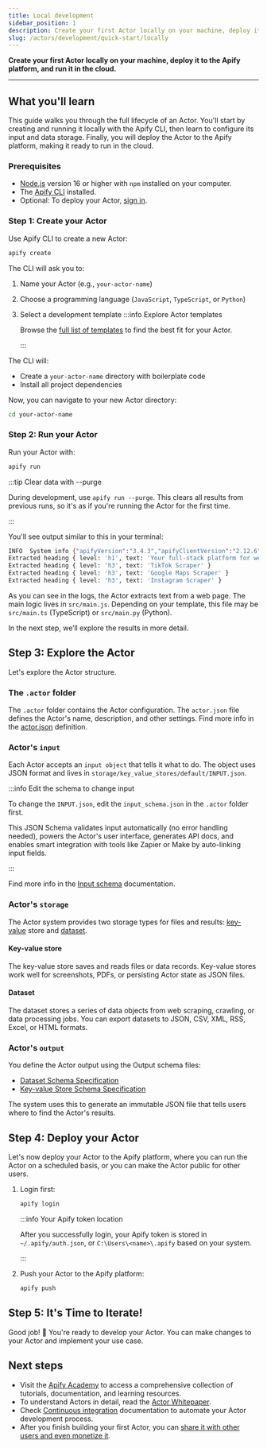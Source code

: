 ```yaml
---
title: Local development
sidebar_position: 1
description: Create your first Actor locally on your machine, deploy it to the Apify platform, and run it in the cloud.
slug: /actors/development/quick-start/locally
---
```


**Create your first Actor locally on your machine, deploy it to the Apify platform, and run it in the cloud.**

---

## What you'll learn

This guide walks you through the full lifecycle of an Actor. You'll start by creating and running it locally with the Apify CLI, then learn to configure its input and data storage. Finally, you will deploy the Actor to the Apify platform, making it ready to run in the cloud.

### Prerequisites

- [Node.js](https://nodejs.org/en/) version 16 or higher with `npm` installed on your computer.
- The [Apify CLI](/cli/docs/installation) installed.
- Optional: To deploy your Actor, [sign in](https://console.apify.com/sign-in).

### Step 1: Create your Actor

Use Apify CLI to create a new Actor:

```bash
apify create
```

The CLI will ask you to:

1. Name your Actor (e.g., `your-actor-name`)
2. Choose a programming language (`JavaScript`, `TypeScript`, or `Python`)
3. Select a development template
   :::info Explore Actor templates

   Browse the [full list of templates](https://apify.com/templates) to find the best fit for your Actor.

   :::

The CLI will:

- Create a `your-actor-name` directory with boilerplate code
- Install all project dependencies

Now, you can navigate to your new Actor directory:

```bash
cd your-actor-name
```

### Step 2: Run your Actor

Run your Actor with:

```bash
apify run
```

:::tip Clear data with --purge

During development, use `apify run --purge`. This clears all results from previous runs, so it's as if you're running the Actor for the first time.

:::

You'll see output similar to this in your terminal:

```bash
INFO  System info {"apifyVersion":"3.4.3","apifyClientVersion":"2.12.6","crawleeVersion":"3.13.10","osType":"Darwin","nodeVersion":"v22.17.0"}
Extracted heading { level: 'h1', text: 'Your full‑stack platform for web scraping' }
Extracted heading { level: 'h3', text: 'TikTok Scraper' }
Extracted heading { level: 'h3', text: 'Google Maps Scraper' }
Extracted heading { level: 'h3', text: 'Instagram Scraper' }
```

As you can see in the logs, the Actor extracts text from a web page. The main logic lives in `src/main.js`. Depending on your template, this file may be `src/main.ts` (TypeScript) or `src/main.py` (Python).

In the next step, we’ll explore the results in more detail.

## Step 3: Explore the Actor

Let's explore the Actor structure.

### The `.actor` folder

The `.actor` folder contains the Actor configuration. The `actor.json` file defines the Actor's name, description, and other settings. Find more info in the [actor.json](https://docs.apify.com/platform/actors/development/actor-definition/actor-json) definition.

### Actor's `input`

Each Actor accepts an `input object` that tells it what to do. The object uses JSON format and lives in `storage/key_value_stores/default/INPUT.json`.

:::info Edit the schema to change input

To change the `INPUT.json`, edit the `input_schema.json` in the `.actor` folder first.

This JSON Schema validates input automatically (no error handling needed), powers the Actor's user interface, generates API docs, and enables smart integration with tools like Zapier or Make by auto-linking input fields.

:::

Find more info in the [Input schema](/platform/actors/development/actor-definition/input-schema) documentation.

### Actor's `storage`

The Actor system provides two storage types for files and results: [key-value](/platform/actors/development/actor-definition/key-value-store-schema) store and [dataset](/platform/actors/development/actor-definition/dataset-schema).

#### Key-value store

The key-value store saves and reads files or data records. Key-value stores work well for screenshots, PDFs, or persisting Actor state as JSON files.

#### Dataset

The dataset stores a series of data objects from web scraping, crawling, or data processing jobs. You can export datasets to JSON, CSV, XML, RSS, Excel, or HTML formats.

### Actor's `output`

You define the Actor output using the Output schema files:

- [Dataset Schema Specification](/platform/actors/development/actor-definition/dataset-schema)
- [Key-value Store Schema Specification](/platform/actors/development/actor-definition/key-value-store-schema)

The system uses this to generate an immutable JSON file that tells users where to find the Actor's results.

## Step 4: Deploy your Actor

Let's now deploy your Actor to the Apify platform, where you can run the Actor on a scheduled basis, or you can make the Actor public for other users.

1. Login first:

    ```bash
    apify login
    ```

    :::info Your Apify token location

    After you successfully login, your Apify token is stored in `~/.apify/auth.json`, or `C:\Users\<name>\.apify` based on your system.

    :::

2. Push your Actor to the Apify platform:

    ```bash
    apify push
    ```

## Step 5: It's Time to Iterate!

Good job! 🎉 You're ready to develop your Actor. You can make changes to your Actor and implement your use case.

## Next steps

- Visit the [Apify Academy](/academy) to access a comprehensive collection of tutorials, documentation, and learning resources.
- To understand Actors in detail, read the [Actor Whitepaper](https://whitepaper.actor/).
- Check [Continuous integration](../deployment/continuous_integration.md) documentation to automate your Actor development process.
- After you finish building your first Actor, you can [share it with other users and even monetize it](../../publishing/index.mdx).
